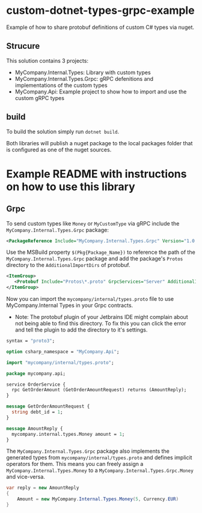 # custom-dotnet-types-grpc-example

Example of how to share protobuf definitions of custom C# types via nuget.

## Strucure

This solution contains 3 projects:

- MyCompany.Internal.Types: Library with custom types
- MyCompany.Internal.Types.Grpc: gRPC defenitions and implementations of the custom types
- MyCompany.Api: Example project to show how to import and use the custom gRPC types

## build

To build the solution simply run `dotnet build`.

Both libraries will publish a nuget package to the local packages folder that is configured as one of the nuget sources.

# Example README with instructions on how to use this library

## Grpc

To send custom types like `Money` or `MyCustomType` via gRPC include the `MyCompany.Internal.Types.Grpc` package:

```xml
<PackageReference Include="MyCompany.Internal.Types.Grpc" Version="1.0.0" GeneratePathProperty="true" />
```

Use the MSBuild property `$(Pkg{Package_Name})` to reference the path of the `MyCompany.Internal.Types.Grpc` package and add the package's `Protos` directory to the `AdditionalImportDirs` of protobuf.

```xml
<ItemGroup>
   <Protobuf Include="Protos\*.proto" GrpcServices="Server" AdditionalImportDirs="$(PkgMyCompany_Internal_Types_Grpc)\content\Protos" />
</ItemGroup>
```

Now you can import the `mycompany/internal/types.proto` file to use MyCompany.Internal Types in your Grpc contracts.

- Note: The protobuf plugin of your Jetbrains IDE might complain about not being able to find this directory. To fix this you can click the error and tell the plugin to add the directory to it's settings.

```protobuf
syntax = "proto3";

option csharp_namespace = "MyCompany.Api";

import "mycompany/internal/types.proto";

package mycompany.api;

service OrderService {
  rpc GetOrderAmount (GetOrderAmountRequest) returns (AmountReply);
}

message GetOrderAmountRequest {
  string debt_id = 1;
}

message AmountReply {
  mycompany.internal.types.Money amount = 1;
}
```

The `MyCompany.Internal.Types.Grpc` package also implements the generated types from `mycompany/internal/types.proto` and defines implicit operators for them.
This means you can freely assign a `MyCompany.Internal.Types.Money` to a `MyCompany.Internal.Types.Grpc.Money` and vice-versa.

```c#
var reply = new AmountReply
{
    Amount = new MyCompany.Internal.Types.Money(5, Currency.EUR)
}
```
